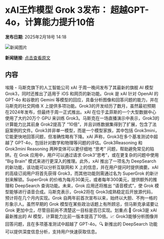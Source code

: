 # xAI王炸模型 Grok 3发布：​ 超越GPT-4o，计算能力提升10倍

**发布日期**: 2025年2月18号 14:18

![新闻图片](https://upload.chinaz.com/2025/0218/6387548453163572844657333.png)

**新闻链接**: [点击查看原文](https://www.aibase.com/zh/news/15471)

## 内容

埃隆・马斯克旗下的人工智能公司 xAI 于周一晚间发布了其最新的旗舰 AI 模型 Grok3，同时还推出了适用于 iOS 和网页的新功能。Grok 是 xAI 针对 OpenAI 的 GPT-4o 和谷歌的 Gemini 等模型的回应，具备分析图像和回答问题的能力，并在马斯克的社交网络 X 上提供多项功能。Grok3的开发经历了数月，虽然最初预期在2024年发布，但最终于周一正式推出。xAI 在位于孟菲斯的一个大型数据中心使用了大约20万个 GPU 来训练 Grok3。马斯克在一场直播演示中表示，Grok3的计算能力比其前身 Grok2提高了 “10倍”，并且训练数据集得到了扩展，包含了法庭案例的文件。Grok3并非单一模型，而是一个模型家族，其中包括 Grok3mini，它能更快地回答问题，但准确性略有下降。xAI 声称，Grok3在多个基准测试中超越了 GPT-4o，包括针对数学和物理等问题的评估。Grok3Reasoning 和 Grok3mini Reasoning 两种变体可以更仔细地 “思考” 问题，帮助避免常见的陷阱。在 Grok 应用中，用户可以通过请求 Grok3“思考”，或在更复杂的问题中使用 “Big Brain” 模式来进行更深入的推理。此外，xAI 推出了一项名为 DeepSearch 的新功能，该功能可以分析互联网和 X 上的信息，并在用户提问时提供摘要。xAI 的高级订阅用户将首先获得 Grok3，而其他功能则需通过名为 SuperGrok 的新计划来解锁。SuperGrok 的价格为每月30美元，或者每年300美元，提供额外的推理和 DeepSearch 查询功能。未来，Grok 应用还将推出 “语音模式”，使 Grok 模型能够进行语音合成。马斯克表示，Grok2将在 Grok3成熟稳定后开放源代码，预计将在几个月内实现。Grok 自两年前首次宣布以来，始终以大胆、不拘一格的形象示人。虽然早期的 Grok 模型在某些政治话题上有所顾忌，但马斯克承诺要让 Grok 更加中立，尽管目前尚不清楚这一目标是否已实现。划重点:🧠 Grok3是 xAI最新推出的 AI 模型，计算能力比前一版本提高了10倍。📈 Grok3能够分析图像并回答问题，且在多项基准测试中超越了 GPT-4o。🔍 新推出的 DeepSearch 功能可以提供深度信息分析，支持用户快速获取信息。
